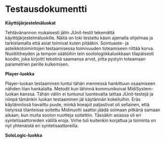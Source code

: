 # Testausdokumentti

**Käyttöjärjestelmäluokat**

Tehtävänannon mukaisesti jätin JUnit-testit tekemättä käyttöjärjestelmäluokille. Näitä on toki testattu käsin ajamalla ohjelmaa ja tarkistamalla että asiat toimivat kuten pitääkin.
Sointuaste- ja asteikkotoimintojen testaamisessa toimivuuden toteamiseen riittää korva. Nuottitiheyden ja tempon säätöihin tein soolologiikkaluokkaan tilapäisesti koodin, joka kirjoitti tekstinä saamansa arvot, jotta pystyin toteamaan parametrien perille kulkemisen.

**Player-luokka**

Player-luokan testaaminen tuntui tähän mennessä hankittuun osaamiseen nähden liian hankalalta. Metodit kun lähinnä kommunikoivat MidiSystem-luokan kanssa. Tähän väliin ei tuntunut luontevalta laittaa JUnit-testejä ja niinpä tämänkin luokan testaaminen jäi käytännän kokeiluihin. Eräs käytännössä havaittu puute, minkä koeajot paljastivat oli sellainen, että tietyissä tilanteissa soitettu Midinuotti saattoi jäädä soimaan pitkänä samaan aikaan, kun muita soolon nuotteja soitettiin. Tässäkin asiassa oli eri syntetisaattoreiden välillä eroja. Virhe tuli kuitenkin korjattua ja toiminta on nyt yhtenäistä eri syntetisaattoreilla.

**SoloLogic-luokka**


